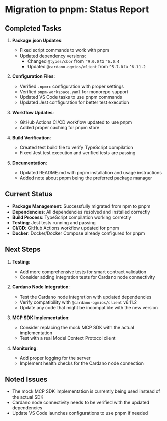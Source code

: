 # Migration to pnpm: Status Report

## Completed Tasks

1. **Package.json Updates**:

   - Fixed script commands to work with pnpm
   - Updated dependency versions:
     - Changed `@types/cbor` from `^9.0.0` to `^6.0.4`
     - Updated `@cardano-ogmios/client` from `^5.7.0` to `^6.11.2`

2. **Configuration Files**:

   - Verified `.npmrc` configuration with proper settings
   - Verified `pnpm-workspace.yaml` for monorepo support
   - Updated VS Code tasks to use pnpm commands
   - Updated Jest configuration for better test execution

3. **Workflow Updates**:

   - GitHub Actions CI/CD workflow updated to use pnpm
   - Added proper caching for pnpm store

4. **Build Verification**:

   - Created test build file to verify TypeScript compilation
   - Fixed Jest test execution and verified tests are passing

5. **Documentation**:
   - Updated README.md with pnpm installation and usage instructions
   - Added note about pnpm being the preferred package manager

## Current Status

- **Package Management**: Successfully migrated from npm to pnpm
- **Dependencies**: All dependencies resolved and installed correctly
- **Build Process**: TypeScript compilation working correctly
- **Testing**: Jest tests running and passing
- **CI/CD**: GitHub Actions workflow updated for pnpm
- **Docker**: Docker/Docker Compose already configured for pnpm

## Next Steps

1. **Testing**:

   - Add more comprehensive tests for smart contract validation
   - Consider adding integration tests for Cardano node connectivity

2. **Cardano Node Integration**:

   - Test the Cardano node integration with updated dependencies
   - Verify compatibility with `@cardano-ogmios/client` v6.11.2
   - Update any code that might be incompatible with the new version

3. **MCP SDK Implementation**:

   - Consider replacing the mock MCP SDK with the actual implementation
   - Test with a real Model Context Protocol client

4. **Monitoring**:
   - Add proper logging for the server
   - Implement health checks for the Cardano node connection

## Noted Issues

- The mock MCP SDK implementation is currently being used instead of the actual SDK
- Cardano node connectivity needs to be verified with the updated dependencies
- Update VS Code launches configurations to use pnpm if needed
